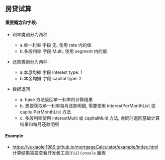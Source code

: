 ## 房贷试算

#### 重要概念和字段:
- 利率类别分为两种:
    - a.单一利率 字段 无, 使用 rate 内的值
    - b.多段利率 字段 Multi, 使用 segment 内的值

- 还款类别分为两种:
    - a.本息均摊 字段 interest type: 1
    - b.本金均摊 字段 capital type: 2

- 数据返回
    - a. base 方法返回单一利率的计算结果
    - b. 想要获取单一利率每月还款明细, 需要使用 interestPerMonthList 或 capitalPerMonthList 方法
    - c. 多段利率使用 interestMulti 或 capitalMulti 方法, 会同时返回基础计算结果和每月还款明细


#### Example
- https://yuxiaolei1989.github.io/mortgageCalculator/example/index.html 计算结果需要查看开发者工具(`F12`) `Console` 面板